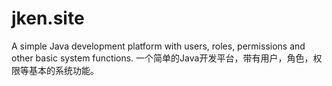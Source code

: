 # jken.site
A simple Java development platform with users, roles, permissions and other basic system functions. 一个简单的Java开发平台，带有用户，角色，权限等基本的系统功能。
